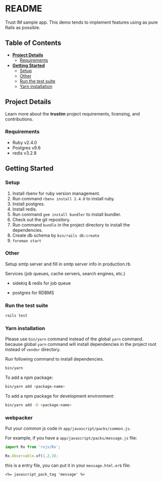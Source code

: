 # README

Trust IM sample app.
This demo tends to implement features using as pure Rails as possible.

## Table of Contents

* [**Project Details**](#project-details)
  * [Requirements](#requirements)
* [**Getting Started**](#getting-started)
  * [Setup](#setup)
  * [Other](#other)
  * [Run the test suite](#run-the-test-suite)
  * [Yarn installation](#yarn-installation)

## Project Details

Learn more about the **trustim** project requirements, licensing, and contributions.

### Requirements

- Ruby v2.4.0
- Postgres v9.6
- redis v3.2.8

## Getting Started

### Setup

1. Install rbenv for ruby version management.
2. Run command `rbenv install 2.4.0` to install ruby.
3. Install postgres.
4. Install redis.
5. Run command `gem install bundler` to install bundler.
6. Check out the git repository.
7. Run command `bundle` in the project directory to install the dependencies.
8. Create db schema by `bin/rails db:create`
9. `foreman start`

### Other

Setup smtp server and fill in smtp server info in production.rb

Services (job queues, cache servers, search engines, etc.)

- sidekiq & redis for job queue

- postgres for RDBMS

### Run the test suite

```bash
rails test
```

### Yarn installation

Please use `bin/yarn` command instead of the global `yarn` command.
because global `yarn` command will install dependencies in the project root
instead of `vendor` directory.

Run following command to install dependencies.

```bash
bin/yarn
```

To add a npm package:

```bash
bin/yarn add <package-name>
```

To add a npm package for development environment:

```bash
bin/yarn add -D <package-name>
```

### webpacker

Put your common js code in `app/javascript/packs/common.js`.

For example, if you have a `app/javascript/packs/message.js` file:

```js
import Rx from 'rxjs/Rx';

Rx.Observable.of(1,2,3);
```

this is a entry file, you can put it in your `message.html.erb` file:

`<%= javascript_pack_tag 'message' %>`
